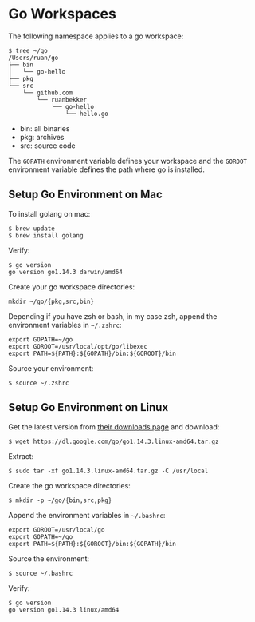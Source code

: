 # Go Workspaces

The following namespace applies to a go workspace:

```
$ tree ~/go
/Users/ruan/go
├── bin
│   └── go-hello
├── pkg
└── src
    └── github.com
        └── ruanbekker
            └── go-hello
                └── hello.go
```

- bin: all binaries
- pkg: archives
- src: source code

The `GOPATH` environment variable defines your workspace and the `GOROOT` environment variable defines the path where go is installed.

## Setup Go Environment on Mac

To install golang on mac:

```
$ brew update
$ brew install golang
```

Verify:

```
$ go version
go version go1.14.3 darwin/amd64
```

Create your go workspace directories:

```
mkdir ~/go/{pkg,src,bin}
```

Depending if you have zsh or bash, in my case zsh, append the environment variables in `~/.zshrc`:

```
export GOPATH=~/go
export GOROOT=/usr/local/opt/go/libexec
export PATH=${PATH}:${GOPATH}/bin:${GOROOT}/bin
```

Source your environment:

```
$ source ~/.zshrc
```

## Setup Go Environment on Linux

Get the latest version from [their downloads page](https://golang.org/dl/) and download:

```
$ wget https://dl.google.com/go/go1.14.3.linux-amd64.tar.gz
```

Extract:

```
$ sudo tar -xf go1.14.3.linux-amd64.tar.gz -C /usr/local
```

Create the go workspace directories:

```
$ mkdir -p ~/go/{bin,src,pkg}
```

Append the environment variables in `~/.bashrc`:

```
export GOROOT=/usr/local/go
export GOPATH=~/go
export PATH=${PATH}:${GOROOT}/bin:${GOPATH}/bin
```

Source the environment:

```
$ source ~/.bashrc
```

Verify:

```
$ go version
go version go1.14.3 linux/amd64
```
